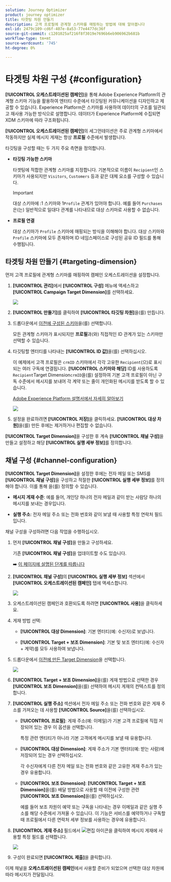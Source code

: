 ```yaml
---
solution: Journey Optimizer
product: journey optimizer
title: 타겟팅 차원 만들기
description: 고객 프로필에 관계형 스키마를 매핑하는 방법에 대해 알아봅니다
exl-id: 2479c109-cd6f-407e-8a53-77e4477dc36f
source-git-commit: c1201025af216f8f3019e7696b6eb906962b681b
workflow-type: tm+mt
source-wordcount: '745'
ht-degree: 0%

---
```



# 타겟팅 차원 구성 {#configuration}

**[!UICONTROL 오케스트레이션된 캠페인]**&#x200B;을 통해 Adobe Experience Platform의 관계형 스키마 기능을 활용하여 엔터티 수준에서 타깃팅된 커뮤니케이션을 디자인하고 제공할 수 있습니다. Experience Platform은 스키마를 사용하여 데이터의 구조를 일관되고 재사용 가능한 방식으로 설명합니다. 데이터가 Experience Platform에 수집되면 XDM 스키마에 따라 구조화됩니다.

**[!UICONTROL 오케스트레이션된 캠페인]**&#x200B;의 세그먼테이션은 주로 관계형 스키마에서 작동하지만 실제 메시지 게재는 항상 **프로필** 수준에서 발생합니다.

타깃팅을 구성할 때는 두 가지 주요 측면을 정의합니다.

* **타깃팅 가능한 스키마**

  타겟팅에 적합한 관계형 스키마를 지정합니다. 기본적으로 이름이 `Recipient`인 스키마가 사용되지만 `Visitors`, `Customers` 등과 같은 대체 요소를 구성할 수 있습니다.

  >[!IMPORTANT]
  >
  > 대상 스키마에 :1 스키마와 1`Profile` 관계가 있어야 합니다. 예를 들어 `Purchases`은(는) 일반적으로 일대다 관계를 나타내므로 대상 스키마로 사용할 수 없습니다.

* **프로필 연결**

  대상 스키마가 `Profile` 스키마에 매핑되는 방식을 이해해야 합니다. 대상 스키마와 `Profile` 스키마에 모두 존재하며 ID 네임스페이스로 구성된 공유 ID 필드를 통해 수행됩니다.

## 타겟팅 차원 만들기 {#targeting-dimension}

먼저 고객 프로필에 관계형 스키마를 매핑하여 캠페인 오케스트레이션을 설정합니다.

1. **[!UICONTROL 관리]**&#x200B;에서 **[!UICONTROL 구성]** 메뉴에 액세스하고 **[!UICONTROL Campaign Target Dimension]**&#x200B;를 선택하세요.

   ![](assets/target-dimension-1.png)

1. **[!UICONTROL 만들기]**&#x200B;를 클릭하여 **[!UICONTROL 타깃팅 차원]**&#x200B;을(를) 만듭니다.

1. 드롭다운에서 [이전에 구성된 스키마](gs-schemas.md)&#x200B;을(를) 선택합니다.

   모든 관계형 스키마가 표시되지만 **프로필**&#x200B;과(와) 직접적인 ID 관계가 있는 스키마만 선택할 수 있습니다.

1. 타깃팅할 엔터티를 나타내는 **[!UICONTROL ID 값]**&#x200B;을(를) 선택하십시오.

   이 예제에서 고객 프로필은 `crmID` 스키마에서 각각 고유한 `Recipient`(으)로 표시되는 여러 구독에 연결됩니다. **[!UICONTROL 스키마와 해당]** ID를 사용하도록 `Recipient`Target Dimension`crmID`을(를) 설정하여 기본 고객 프로필이 아닌 구독 수준에서 메시지를 보내어 각 계약 또는 줄이 개인화된 메시지를 받도록 할 수 있습니다.

   [Adobe Experience Platform 설명서에서 자세히 알아보기](https://experienceleague.adobe.com/ko/docs/experience-platform/xdm/schema/composition#identity)

   ![](assets/target-dimension-2.png)

1. 설정을 완료하려면 **[!UICONTROL 저장]**&#x200B;을 클릭하세요. **[!UICONTROL 대상 차원]**&#x200B;을(를) 만든 후에는 제거하거나 편집할 수 없습니다.

**[!UICONTROL Target Dimension]**&#x200B;을 구성한 후 계속 **[!UICONTROL 채널 구성]**&#x200B;을 만들고 설정하고 해당 **[!UICONTROL 실행 세부 정보]**&#x200B;를 정의합니다.

## 채널 구성 {#channel-configuration}

**[!UICONTROL Target Dimension]**&#x200B;을 설정한 후에는 전자 메일 또는 SMS를 **[!UICONTROL 채널 구성]**&#x200B;을 구성하고 적절한 **[!UICONTROL 실행 세부 정보]**&#x200B;를 정의해야 합니다. 이를 통해 을(를) 정의할 수 있습니다.

* **메시지 게재 수준**: 예를 들어, 개인당 하나의 전자 메일과 같이 받는 사람당 하나의 메시지를 보내는 경우입니다.

* **실행 주소**: 전자 메일 주소 또는 전화 번호와 같이 보낼 때 사용할 특정 연락처 필드입니다.

채널 구성을 구성하려면 다음 작업을 수행하십시오.

1. 먼저 **[!UICONTROL 채널 구성]**&#x200B;을 만들고 구성하세요.

   기존 **[!UICONTROL 채널 구성]**&#x200B;을 업데이트할 수도 있습니다.

   ➡️ [이 페이지에 설명된 단계를 따릅니다](../email/surface-personalization.md)

1. **[!UICONTROL 채널 구성]**&#x200B;의 **[!UICONTROL 실행 세부 정보]** 섹션에서 **[!UICONTROL 오케스트레이션된 캠페인]** 탭에 액세스합니다.

   ![](assets/target-dimension-3.png)

1. 오케스트레이션된 캠페인과 호환되도록 하려면 **[!UICONTROL 사용]**&#x200B;을 클릭하세요.

1. 게재 방법 선택:

   * **[!UICONTROL 대상 Dimension]**: 기본 엔터티(예: 수신자)로 보냅니다.

   * **[!UICONTROL Target + 보조 Dimension]**: 기본 및 보조 엔터티(예: 수신자 + 계약)를 모두 사용하여 보냅니다.

1. 드롭다운에서 [이전에 만든 Target Dimension](#targeting-dimension)을 선택합니다.

   ![](assets/target-dimension-4.png)

1. **[!UICONTROL Target + 보조 Dimension]**&#x200B;을(를) 게재 방법으로 선택한 경우 **[!UICONTROL 보조 Dimension]**&#x200B;을(를) 선택하여 메시지 게재의 컨텍스트를 정의합니다.

1. **[!UICONTROL 실행 주소]** 섹션에서 전자 메일 주소 또는 전화 번호와 같은 게재 주소를 가져오는 데 사용할 **[!UICONTROL Source]**&#x200B;을(를) 선택하십시오.

   * **[!UICONTROL 프로필]**: 게재 주소(예: 이메일)가 기본 고객 프로필에 직접 저장되어 있는 경우 이 옵션을 선택합니다.

     특정 관련 엔티티가 아니라 기본 고객에게 메시지를 보낼 때 유용합니다.

   * **[!UICONTROL 대상 Dimension]**: 게재 주소가 기본 엔터티(예: 받는 사람)에 저장되어 있는 경우 선택하십시오.

     각 수신자에게 다른 전자 메일 또는 전화 번호와 같은 고유한 게재 주소가 있는 경우 유용합니다.

   * **[!UICONTROL 보조 Dimension]**: **[!UICONTROL Target + 보조 Dimension]**&#x200B;을(를) 배달 방법으로 사용할 때 이전에 구성한 관련 **[!UICONTROL 보조 Dimension]**&#x200B;을(를) 선택하십시오.

     예를 들어 보조 차원이 예약 또는 구독을 나타내는 경우 이메일과 같은 실행 주소를 해당 수준에서 가져올 수 있습니다. 이 기능은 서비스를 예약하거나 구독할 때 프로필에서 다른 연락처 세부 정보를 사용하는 경우에 유용합니다.

1. **[!UICONTROL 게재 주소]** 필드에서 ![편집 아이콘](assets/do-not-localize/edit.svg)을 클릭하여 메시지 게재에 사용할 특정 필드를 선택합니다.

   ![](assets/target-dimension-4.png)

1. 구성이 완료되면 **[!UICONTROL 제출]**&#x200B;을 클릭합니다.

이제 채널을 **오케스트레이션된 캠페인**&#x200B;에서 사용할 준비가 되었으며 선택한 대상 차원에 따라 메시지가 전달됩니다.
